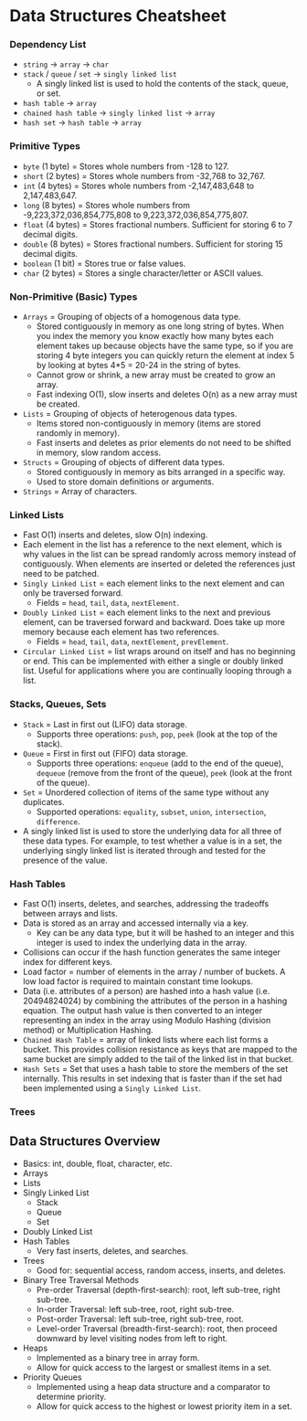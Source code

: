 
# Data Structures Cheatsheet

### Dependency List
* `string` -> `array` -> `char`
* `stack` / `queue` / `set` -> `singly linked list`
    - A singly linked list is used to hold the contents of the stack, queue, or set.
* `hash table` -> `array`
* `chained hash table` -> `singly linked list` -> `array`
* `hash set` -> `hash table` -> `array`


### Primitive Types
* `byte` (1 byte) = Stores whole numbers from -128 to 127.
* `short` (2 bytes) = Stores whole numbers from -32,768 to 32,767.
* `int` (4 bytes) = Stores whole numbers from -2,147,483,648 to 2,147,483,647.
* `long` (8 bytes) = Stores whole numbers from -9,223,372,036,854,775,808 to 9,223,372,036,854,775,807.
* `float` (4 bytes) = Stores fractional numbers. Sufficient for storing 6 to 7 decimal digits.
* `double` (8 bytes) = Stores fractional numbers. Sufficient for storing 15 decimal digits.
* `boolean` (1 bit) = Stores true or false values.
* `char` (2 bytes) = Stores a single character/letter or ASCII values.

### Non-Primitive (Basic) Types
* `Arrays` = Grouping of objects of a homogenous data type.
    - Stored contiguously in memory as one long string of bytes. When you index the memory you know exactly how many bytes each element takes up because objects have the same type, so if you are storing 4 byte integers you can quickly return the element at index 5 by looking at bytes 4*5 = 20-24 in the string of bytes.
    - Cannot grow or shrink, a new array must be created to grow an array.
    - Fast indexing O(1), slow inserts and deletes O(n) as a new array must be created.
* `Lists` = Grouping of objects of heterogenous data types.
    - Items stored non-contiguously in memory (items are stored randomly in memory).
    - Fast inserts and deletes as prior elements do not need to be shifted in memory, slow random access.
* `Structs` = Grouping of objects of different data types.
    - Stored contiguously in memory as bits arranged in a specific way.
    - Used to store domain definitions or arguments.
* `Strings` = Array of characters.

### Linked Lists
* Fast O(1) inserts and deletes, slow O(n) indexing.
* Each element in the list has a reference to the next element, which is why values in the list can be spread randomly across memory instead of contiguously. When elements are inserted or deleted the references just need to be patched.
* `Singly Linked List` = each element links to the next element and can only be
traversed forward.
    - Fields = `head`, `tail`, `data`, `nextElement`.
* `Doubly Linked List` = each element links to the next and previous element, can
be traversed forward and backward. Does take up more memory because each element
has two references.
    - Fields = `head`, `tail`, `data`, `nextElement`, `prevElement`.
* `Circular Linked List` =  list wraps around on itself and has no beginning or end.
This can be implemented with either a single or doubly linked list. Useful for 
applications where you are continually looping through a list.

###  Stacks, Queues, Sets
* `Stack` = Last in first out (LIFO) data storage.
    - Supports three operations: `push`, `pop`, `peek` (look at the top of the stack).
* `Queue` = First in first out (FIFO) data storage.
    - Supports three operations: `enqueue` (add to the end of the queue), `dequeue` (remove from the front of the queue), `peek` (look at the front of the queue).
* `Set` = Unordered collection of items of the same type without any duplicates.
    - Supported operations: `equality`, `subset`, `union`, `intersection`, `difference`.
* A singly linked list is used to store the underlying data for all three of these data types. For example, to test whether a value is in a set, the underlying singly linked list is iterated through and tested for the presence of the value.

### Hash Tables
* Fast O(1) inserts, deletes, and searches, addressing the tradeoffs between arrays and lists.
* Data is stored as an array and accessed internally via a key.
    - Key can be any data type, but it will be hashed to an integer and this integer is used to index the underlying data in the array.
* Collisions can occur if the hash function generates the same integer index for different keys.
* Load factor = number of elements in the array / number of buckets. A low load factor is required to maintain constant time lookups.
* Data (i.e. attributes of a person) are hashed into a hash value (i.e. 20494824024) by combining the attributes of the person in a hashing equation. The output hash value is then converted to an integer representing an index in the array using Modulo Hashing (division method) or Multiplication Hashing.
* `Chained Hash Table` = array of linked lists where each list forms a bucket. This provides collision resistance as keys that are mapped to the same bucket are simply added to the tail of the linked list in that bucket.
* `Hash Sets` = Set that uses a hash table to store the members of the set internally. This results in set indexing that is faster than if the set had been implemented using a `Singly Linked List`.

### Trees













## Data Structures Overview
- Basics: int, double, float, character, etc.
- Arrays
- Lists
- Singly Linked List
    - Stack
    - Queue
    - Set
- Doubly Linked List
- Hash Tables
    - Very fast inserts, deletes, and searches.
- Trees
    - Good for: sequential access, random access, inserts, and deletes.
- Binary Tree Traversal Methods
    - Pre-order Traversal (depth-first-search): root, left sub-tree, right sub-tree.
    - In-order Traversal: left sub-tree, root, right sub-tree.
    - Post-order Traversal: left sub-tree, right sub-tree, root.
    - Level-order Traversal (breadth-first-search): root, then proceed downward by level visiting nodes from left to right.
- Heaps
    - Implemented as a binary tree in array form.
    - Allow for quick access to the largest or smallest items in a set.
- Priority Queues
    - Implemented using a heap data structure and a comparator to determine priority.
    - Allow for quick access to the highest or lowest priority item in a set.




